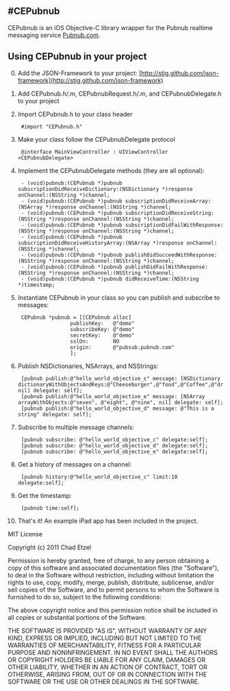 #CEPubnub
---

CEPubnub is an iOS Objective-C library wrapper for the Pubnub realtime messaging service [Pubnub.com](http://www.pubnub.com/).

## Using CEPubnub in your project

0. Add the JSON-Framework to  your project: [http://stig.github.com/json-framework](http://stig.github.com/json-framework)

1. Add CEPubnub.h/.m, CEPubnubRequest.h/.m, and CEPubnubDelegate.h to your project

2. Import CEPubnub.h to your class header

		#import "CEPubnub.h"

3. Make your class follow the CEPubnubDelegate protocol

		@interface MainViewController : UIViewController <CEPubnubDelegate>

4. Implement the CEPubnubDelegate methods (they are all optional):

		- (void)pubnub:(CEPubnub *)pubnub subscriptionDidReceiveDictionary:(NSDictionary *)response onChannel:(NSString *)channel;
		- (void)pubnub:(CEPubnub *)pubnub subscriptionDidReceiveArray:(NSArray *)response onChannel:(NSString *)channel;
		- (void)pubnub:(CEPubnub *)pubnub subscriptionDidReceiveString:(NSString *)response onChannel:(NSString *)channel;
		- (void)pubnub:(CEPubnub *)pubnub subscriptionDidFailWithResponse:(NSString *)response onChannel:(NSString *)channel;
		- (void)pubnub:(CEPubnub *)pubnub subscriptionDidReceiveHistoryArray:(NSArray *)response onChannel:(NSString *)channel;
		- (void)pubnub:(CEPubnub *)pubnub publishDidSucceedWithResponse:(NSString *)response onChannel:(NSString *)channel;
		- (void)pubnub:(CEPubnub *)pubnub publishDidFailWithResponse:(NSString *)response onChannel:(NSString *)channel;
		- (void)pubnub:(CEPubnub *)pubnub didReceiveTime:(NSString *)timestamp;

5. Instantiate CEPubnub in your class so you can publish and subscribe to messages:

		CEPubnub *pubnub = [[CEPubnub alloc]
						publishKey:   @"demo" 
						subscribeKey: @"demo" 
						secretKey:    @"demo" 
						sslOn:        NO
						origin:       @"pubsub.pubnub.com"
						];

6. Publish NSDictionaries, NSArrays, and NSStrings:

		[pubnub publish:@"hello_world_objective_c" message: [NSDictionary dictionaryWithObjectsAndKeys:@"Cheeseburger",@"food",@"Coffee",@"drink", nil] delegate: self];
		[pubnub publish:@"hello_world_objective_e" message: [NSArray arrayWithObjects:@"seven", @"eight", @"nine", nil] delegate: self];
		[pubnub publish:@"hello_world_objective_d" message: @"This is a string" delegate: self];

7. Subscribe to multiple message channels:

		[pubnub subscribe: @"hello_world_objective_c" delegate:self];
		[pubnub subscribe: @"hello_world_objective_d" delegate:self];
		[pubnub subscribe: @"hello_world_objective_e" delegate:self];

8. Get a history of messages on a channel:

		[pubnub history:@"hello_world_objective_c" limit:10 delegate:self];

9. Get the timestamp:

		[pubnub time:self];

10. That's it! An example iPad app has been included in the project.

MIT License

Copyright (c) 2011 Chad Etzel
 
 Permission is hereby granted, free of charge, to any person obtaining a copy
 of this software and associated documentation files (the "Software"), to deal
 in the Software without restriction, including without limitation the rights
 to use, copy, modify, merge, publish, distribute, sublicense, and/or sell
 copies of the Software, and to permit persons to whom the Software is
 furnished to do so, subject to the following conditions:
 
 The above copyright notice and this permission notice shall be included in
 all copies or substantial portions of the Software.
 
 THE SOFTWARE IS PROVIDED "AS IS", WITHOUT WARRANTY OF ANY KIND, EXPRESS OR
 IMPLIED, INCLUDING BUT NOT LIMITED TO THE WARRANTIES OF MERCHANTABILITY,
 FITNESS FOR A PARTICULAR PURPOSE AND NONINFRINGEMENT. IN NO EVENT SHALL THE
 AUTHORS OR COPYRIGHT HOLDERS BE LIABLE FOR ANY CLAIM, DAMAGES OR OTHER
 LIABILITY, WHETHER IN AN ACTION OF CONTRACT, TORT OR OTHERWISE, ARISING FROM,
 OUT OF OR IN CONNECTION WITH THE SOFTWARE OR THE USE OR OTHER DEALINGS IN
 THE SOFTWARE.

